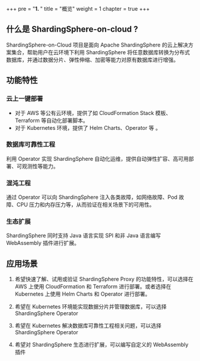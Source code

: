 +++
pre = "<b>1. </b>"
title = "概览"
weight = 1
chapter = true
+++

## 什么是 ShardingSphere-on-cloud ?

ShardingSphere-on-Cloud 项目是面向 Apache ShardingSphere 的云上解决方案集合，帮助用户在云环境下利用 ShardingSphere 将任意数据库转换为分布式数据库，并通过数据分片、弹性伸缩、加密等能力对原有数据库进行增强。

## 功能特性

### 云上一键部署

* 对于 AWS 等公有云环境，提供了如 CloudFormation Stack 模板、Terraform 等自动化部署脚本。
* 对于 Kubernetes 环境，提供了 Helm Charts、Operator 等   。

### 数据库可靠性工程 

利用 Operator 实现 ShardingSphere 自动化运维，提供自动弹性扩容、高可用部署、可观测性等能力。

### 混沌工程

通过 Operator 可以向 ShardingSphere 注入各类故障，如网络故障、Pod 故障、CPU 压力和内存压力等，从而验证在相关场景下的可用性。

### 生态扩展

ShardingSphere 同时支持 Java 语言实现 SPI 和非 Java 语言编写 WebAssembly 插件进行扩展。

## 应用场景

1. 希望快速了解、试用或验证 ShardingSphere Proxy 的功能特性，可以选择在 AWS 上使用 CloudFormation 和 Terraform 进行部署。或者选择在 Kubernetes 上使用 Helm Charts 和 Operator 进行部署。

2. 希望在 Kubernetes 环境能实现数据分片并管理数据库，可以选择 ShardingSphere Operator

3. 希望在 Kubernetes 解决数据库可靠性工程相关问题，可以选择 ShardingSphere Operator

4. 希望对 ShardingSphere 生态进行扩展，可以编写自定义的 WebAssembly 插件
